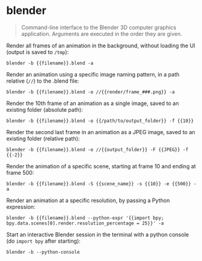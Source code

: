 blender
=======

> Command-line interface to the Blender 3D computer graphics application.
> Arguments are executed in the order they are given.

Render all frames of an animation in the background, without loading the UI (output is saved to `/tmp`):

    blender -b {{filename}}.blend -a

Render an animation using a specific image naming pattern, in a path relative (`//`) to the .blend file:

    blender -b {{filename}}.blend -o //{{render/frame_###.png}} -a

Render the 10th frame of an animation as a single image, saved to an existing folder (absolute path):

    blender -b {{filename}}.blend -o {{/path/to/output_folder}} -f {{10}}

Render the second last frame in an animation as a JPEG image, saved to an existing folder (relative path):

    blender -b {{filename}}.blend -o //{{output_folder}} -F {{JPEG}} -f {{-2}}

Render the animation of a specific scene, starting at frame 10 and ending at frame 500:

    blender -b {{filename}}.blend -S {{scene_name}} -s {{10}} -e {{500}} -a

Render an animation at a specific resolution, by passing a Python expression:

    blender -b {{filename}}.blend --python-expr '{{import bpy; bpy.data.scenes[0].render.resolution_percentage = 25}}' -a

Start an interactive Blender session in the terminal with a python console (do `import bpy` after starting):

    blender -b --python-console

